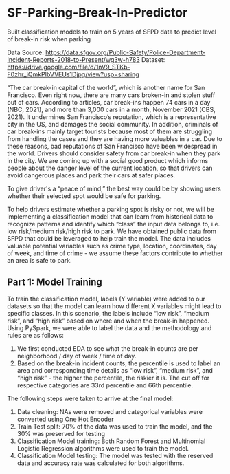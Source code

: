 # SF-Parking-Break-In-Predictor
Built classification models to train on 5 years of SFPD data to predict level of break-in risk when parking

Data Source: https://data.sfgov.org/Public-Safety/Police-Department-Incident-Reports-2018-to-Present/wg3w-h783
Dataset: https://drive.google.com/file/d/1nV9_STKb-F0zhr_iQmkPIbVVEUs1Djpg/view?usp=sharing

“The car break-in capital of the world”, which is another name for San Francisco. Even right now, there are many cars broken-in and stolen stuff out of cars. According to articles, car break-ins happen 74 cars in a day (NBC, 2021), and more than 3,000 cars in a month, November 2021 (CBS, 2021). It undermines San Francisco’s reputation, which is a representative city in the US, and damages the social community. In addition, criminals of car break-ins mainly target tourists because most of them are struggling from handling the cases and they are having more valuables in a car. Due to these reasons, bad reputations of San Francisco have been widespread in the world. Drivers should consider safety from car break-in when they park in the city. We are coming up with a social good product which informs people about the danger level of the current location, so that drivers can avoid dangerous places and park their cars at safer places.

To give driver's a “peace of mind,” the best way could be by showing users whether their selected spot would be safe for parking. 

To help drivers estimate whether a parking spot is risky or not, we will be implementing a classification model that can learn from historical data to recognize patterns and identify which “class” the input data belongs to, i.e. low risk/medium risk/high risk to park. We have obtained public data from SFPD that could be leveraged to help train the model. The data includes valuable potential variables such as crime type, location, coordinates, day of week, and time of crime - we assume these factors contribute to whether an area is safe to park. 

## Part 1: Model Training

To train the classification model, labels (Y variable) were added to our datasets so that the model can learn how different X variables might lead to specific classes. In this scenario, the labels include “low risk”, “medium risk”, and “high risk” based on where  and when the break-in happened. Using PySpark, we were able to label the data and the methodology and rules are as follows: 

1) We first conducted EDA to see what the break-in counts are per neighborhood / day of week / time of day.
2) Based on the break-in incident counts, the percentile is used to label an area and corresponding time details as “low risk”, “medium risk”, and “high risk” - the higher the percentile, the riskier it is. The cut off for respective categories are 33rd percentile and 66th percentile. 

The following steps were taken to arrive at the final model:
1) Data cleaning: NAs were removed and categorical variables were converted using One Hot Encoder
2) Train Test split: 70% of the data was used to train the model, and the 30% was preserved for testing
3) Classification Model training: Both Random Forest and Multinomial Logistic Regression algorithms were used to train the model.
4) Classification Model testing: The model was tested with the reserved data and accuracy rate was calculated for both algorithms.
